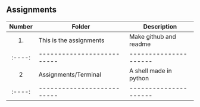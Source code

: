 ## Assignments

| Number | Folder                    | Description           |
| :----: | --------------------------| --------------------- |
| 1.     | This is the assignments   | Make github and readme|
| :----: | --------------------------| --------------------- |
|   2    | Assignments/Terminal      | A shell made in python|
| :----: | --------------------------| --------------------- |
